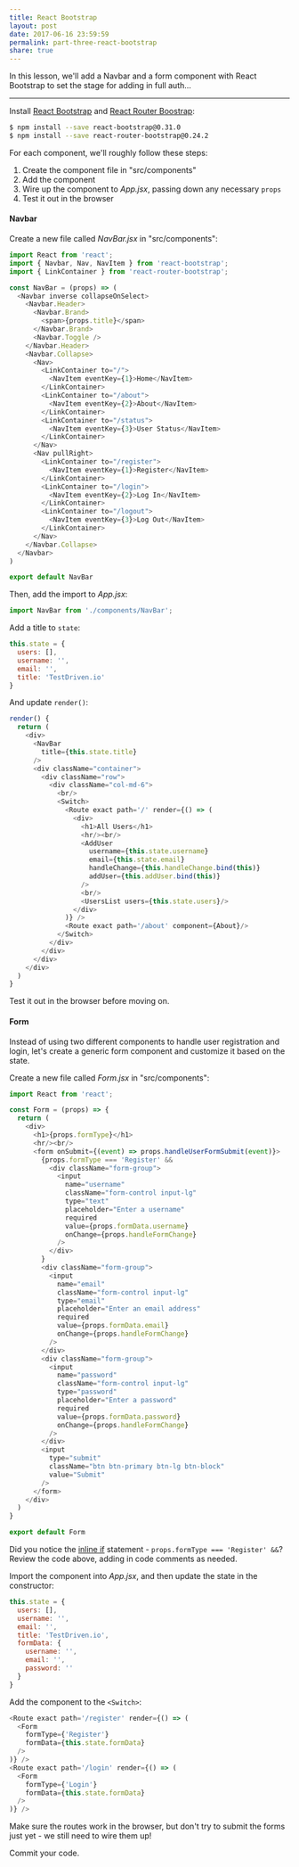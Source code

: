 ```yaml
---
title: React Bootstrap
layout: post
date: 2017-06-16 23:59:59
permalink: part-three-react-bootstrap
share: true
---
```


In this lesson, we'll add a Navbar and a form component with React Bootstrap to set the stage for adding in full auth...

---

Install [React Bootstrap](https://github.com/react-bootstrap/react-bootstrap) and [React Router Boostrap](https://github.com/react-bootstrap/react-router-bootstrap):

```sh
$ npm install --save react-bootstrap@0.31.0
$ npm install --save react-router-bootstrap@0.24.2
```

For each component, we'll roughly follow these steps:

1. Create the component file in "src/components"
1. Add the component
1. Wire up the component to *App.jsx*, passing down any necessary `props`
1. Test it out in the browser

#### Navbar

Create a new file called *NavBar.jsx* in "src/components":

```javascript
import React from 'react';
import { Navbar, Nav, NavItem } from 'react-bootstrap';
import { LinkContainer } from 'react-router-bootstrap';

const NavBar = (props) => (
  <Navbar inverse collapseOnSelect>
    <Navbar.Header>
      <Navbar.Brand>
        <span>{props.title}</span>
      </Navbar.Brand>
      <Navbar.Toggle />
    </Navbar.Header>
    <Navbar.Collapse>
      <Nav>
        <LinkContainer to="/">
          <NavItem eventKey={1}>Home</NavItem>
        </LinkContainer>
        <LinkContainer to="/about">
          <NavItem eventKey={2}>About</NavItem>
        </LinkContainer>
        <LinkContainer to="/status">
          <NavItem eventKey={3}>User Status</NavItem>
        </LinkContainer>
      </Nav>
      <Nav pullRight>
        <LinkContainer to="/register">
          <NavItem eventKey={1}>Register</NavItem>
        </LinkContainer>
        <LinkContainer to="/login">
          <NavItem eventKey={2}>Log In</NavItem>
        </LinkContainer>
        <LinkContainer to="/logout">
          <NavItem eventKey={3}>Log Out</NavItem>
        </LinkContainer>
      </Nav>
    </Navbar.Collapse>
  </Navbar>
)

export default NavBar
```

Then, add the import to *App.jsx*:

```javascript
import NavBar from './components/NavBar';
```

Add a title to `state`:

```javascript
this.state = {
  users: [],
  username: '',
  email: '',
  title: 'TestDriven.io'
}
```

And update `render()`:

```javascript
render() {
  return (
    <div>
      <NavBar
        title={this.state.title}
      />
      <div className="container">
        <div className="row">
          <div className="col-md-6">
            <br/>
            <Switch>
              <Route exact path='/' render={() => (
                <div>
                  <h1>All Users</h1>
                  <hr/><br/>
                  <AddUser
                    username={this.state.username}
                    email={this.state.email}
                    handleChange={this.handleChange.bind(this)}
                    addUser={this.addUser.bind(this)}
                  />
                  <br/>
                  <UsersList users={this.state.users}/>
                </div>
              )} />
              <Route exact path='/about' component={About}/>
            </Switch>
          </div>
        </div>
      </div>
    </div>
  )
}
```

Test it out in the browser before moving on.

#### Form

Instead of using two different components to handle user registration and login, let's create a generic form component and customize it based on the state.

Create a new file called *Form.jsx* in "src/components":

```javascript
import React from 'react';

const Form = (props) => {
  return (
    <div>
      <h1>{props.formType}</h1>
      <hr/><br/>
      <form onSubmit={(event) => props.handleUserFormSubmit(event)}>
        {props.formType === 'Register' &&
          <div className="form-group">
            <input
              name="username"
              className="form-control input-lg"
              type="text"
              placeholder="Enter a username"
              required
              value={props.formData.username}
              onChange={props.handleFormChange}
            />
          </div>
        }
        <div className="form-group">
          <input
            name="email"
            className="form-control input-lg"
            type="email"
            placeholder="Enter an email address"
            required
            value={props.formData.email}
            onChange={props.handleFormChange}
          />
        </div>
        <div className="form-group">
          <input
            name="password"
            className="form-control input-lg"
            type="password"
            placeholder="Enter a password"
            required
            value={props.formData.password}
            onChange={props.handleFormChange}
          />
        </div>
        <input
          type="submit"
          className="btn btn-primary btn-lg btn-block"
          value="Submit"
        />
      </form>
    </div>
  )
}

export default Form
```

Did you notice the [inline if](https://facebook.github.io/react/docs/conditional-rendering.html#inline-if-with-logical--operator) statement - `props.formType === 'Register' &&`? Review the code above, adding in code comments as needed.

Import the component into *App.jsx*, and then update the state in the constructor:

```javascript
this.state = {
  users: [],
  username: '',
  email: '',
  title: 'TestDriven.io',
  formData: {
    username: '',
    email: '',
    password: ''
  }
}
```

Add the component to the `<Switch>`:

```javascript
<Route exact path='/register' render={() => (
  <Form
    formType={'Register'}
    formData={this.state.formData}
  />
)} />
<Route exact path='/login' render={() => (
  <Form
    formType={'Login'}
    formData={this.state.formData}
  />
)} />
```

Make sure the routes work in the browser, but don't try to submit the forms just yet - we still need to wire them up!

Commit your code.
